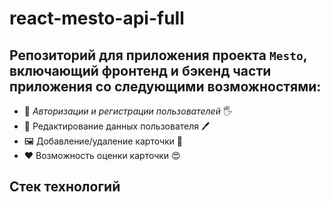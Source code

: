 # react-mesto-api-full

## Репозиторий для приложения проекта `Mesto`, включающий фронтенд и бэкенд части приложения со следующими возможностями: ##

 * 🔐 _Авторизации и регистрации пользователей_ 🖐
 * 📃 Редактирование данных пользователя 🖊
 * 🖼 Добавление/удаление карточки 📝 
 * ❤ Возможность оценки карточки 😍

## Стек технологий ##
